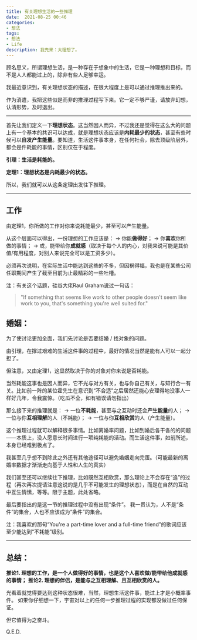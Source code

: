 ```yaml
---
title: 有关理想生活的一些推理
date:  2021-08-25 00:46
categories: 
- 想法
tags:
- 想法
- Life
description: 我先来：太理想了。
---
```

顾名思义，所谓理想生活，是一种存在于想象中的生活，它是一种理想和目标，而不是人人都能过上的，除非有些人足够幸运。

我最近意识到，有关理想状态的描述，在很大程度上是可以通过推理推出来的。 

作为消遣，我把这些似是而非的推理过程写下来。它一定不够严谨，请放弃幻想，认清形势，及时退出。

---

首先让我们定义一下**理想状态**。这当然因人而异，不过我还是觉得在这么大的问题上有一个基本的共识可以达成，就是理想状态应该是**内耗最少的状态**，甚至有些时候可以**自发产生能量**。要知道，生活这件事本身，在任何社会，除去顶级阶层外，都会是件耗能的事情，区别仅在于程度。 

**引理：生活是耗能的。**

**定理1：理想状态是内耗最少的状态。**

所以，我们就可以从这条定理出发往下推理。 

---

## 工作

由定理1，你所做的工作对你来说耗能最少，甚至可以产生能量。

从这个层面可以得出，一份理想的工作应该是： 
→ 你能**做得好**；
→ 你**喜欢**你所做的事情；
→ 或，能带给你**成就感**（取决于每个人的内心，对我来说可能是其价值/有用程度，对别人来说完全可以是工资多少）。 

必须再次说明，在实际生活中能达到这些的不多，但因祸得福，我也是在某些公司任职期间产生了截至目前为止最精彩的一些吐槽。

注：有关这个话题，硅谷大佬Raul Graham说过一句话：
> "If something that seems like work to other people doesn't seem like work to you, that's something you're well suited for."

## 婚姻： 

为了使讨论更加全面，我们先讨论是否要结婚 / 找对象的问题。 

由引理，在撑过艰难的生活这件事的过程中，最好的情况当然是能有人可以一起分担了。

但注意，又由定理1，这显然取决于你的对象对你来说是否耗能。 

当然耗能这事也是因人而异，它不光与对方有关，也与你自己有关，与知行合一有关。比如前一阵的某位霍先生在意识到“不合适”之后居然还能心安理得地没事人一样好几年，令我震惊。（吃瓜不全，如有错误请勿指出）

那么接下来的推理就是： 
→ 一位**不耗能**，甚至与之互动时还会**产生能量**的人； 
→ 一位与你**互相理解**的人（不耗能）； 
→ 一位与你**互相欣赏**的人（产生能量）。 

这个推理过程就可以解释很多事情。比如离婚率问题，比如到婚后各干各的的问题——本质上，没人愿意长时间进行一项纯耗能的活动。而生活这件事，如前所述，本身已经难到极点了。

我甚至几乎想不到除此之外还有其他途径可以避免婚姻走向完蛋。（可能最新的离婚率数据才渐渐走向基于人性和人生的真实）

我们甚至还可以继续往下推理，比如既然互相欣赏，那么理论上不会存在“追”的过程（再次再次提请注意这说的是几乎不可能发生的理想状态），而是在自然的互动中互生情愫，等等。限于主题，此处省略。

最后要指出的是这一节的推理过程中没有出现“条件”。
我一贯认为，人不是“条件”的集合，人也不应该成为“条件”的集合。

注：我喜欢的那句“You're a part-time lover and a full-time friend”的歌词应该至少能达到“不耗能”级别。

---

## 总结：

**推论1. 理想的工作，是一个人做得好的事情，也是这个人喜欢做/能带给他成就感的事情；**
**推论2. 理想的伴侣，是能与之互相理解、且互相欣赏的人。**

光看着就觉得要达到这种状态很难，当然，理想生活这件事，能过上才是小概率事件。
如果你仔细想一下，宇宙对以上的任何一步推理过程的实现都没做过任何保证。

但它值得为之奋斗。

Q.E.D.